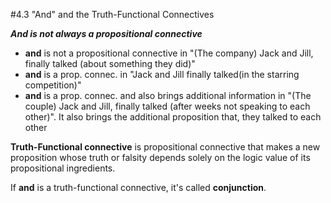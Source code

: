 #4.3 "And" and  the Truth-Functional Connectives

***And is not always a propositional connective***

- **and** is not a propositional connective in "(The company) Jack and Jill, finally talked (about something they did)"
- **and** is a prop. connec. in "Jack and Jill finally talked(in the starring competition)"
- **and** is a prop. connec. and also brings additional information in "(The couple) Jack and Jill, finally talked (after weeks not speaking to each other)". It also brings the additional proposition that, they talked to each other

**Truth-Functional connective** is propositional connective that makes a new proposition whose truth or falsity depends solely on the logic value of its propositional ingredients.

If **and** is a truth-functional connective, it's called **conjunction**.



